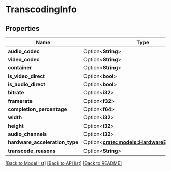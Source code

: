 # TranscodingInfo

## Properties

Name | Type | Description | Notes
------------ | ------------- | ------------- | -------------
**audio_codec** | Option<**String**> |  | [optional]
**video_codec** | Option<**String**> |  | [optional]
**container** | Option<**String**> |  | [optional]
**is_video_direct** | Option<**bool**> |  | [optional]
**is_audio_direct** | Option<**bool**> |  | [optional]
**bitrate** | Option<**i32**> |  | [optional]
**framerate** | Option<**f32**> |  | [optional]
**completion_percentage** | Option<**f64**> |  | [optional]
**width** | Option<**i32**> |  | [optional]
**height** | Option<**i32**> |  | [optional]
**audio_channels** | Option<**i32**> |  | [optional]
**hardware_acceleration_type** | Option<[**crate::models::HardwareEncodingType**](HardwareEncodingType.md)> |  | [optional]
**transcode_reasons** | Option<**String**> |  | [optional]

[[Back to Model list]](../README.md#documentation-for-models) [[Back to API list]](../README.md#documentation-for-api-endpoints) [[Back to README]](../README.md)


